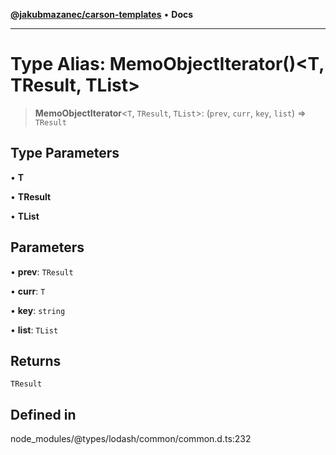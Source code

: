 [**@jakubmazanec/carson-templates**](../../../README.md) • **Docs**

---

# Type Alias: MemoObjectIterator()\<T, TResult, TList\>

> **MemoObjectIterator**\<`T`, `TResult`, `TList`\>: (`prev`, `curr`, `key`, `list`) => `TResult`

## Type Parameters

• **T**

• **TResult**

• **TList**

## Parameters

• **prev**: `TResult`

• **curr**: `T`

• **key**: `string`

• **list**: `TList`

## Returns

`TResult`

## Defined in

node_modules/@types/lodash/common/common.d.ts:232
